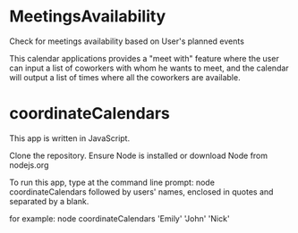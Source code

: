 # MeetingsAvailability

Check for meetings availability based on User's planned events

This calendar applications provides a "meet with" feature where the user
can input a list of coworkers with whom he wants to meet, and the calendar will
output a list of times where all the coworkers are available.

# coordinateCalendars

This app is written in JavaScript.

Clone the repository.
Ensure Node is installed or download Node from nodejs.org

To run this app, type at the command line prompt:
node coordinateCalendars
followed by users' names, enclosed in quotes and separated by a blank.

for example:
node coordinateCalendars 'Emily' 'John' 'Nick'

